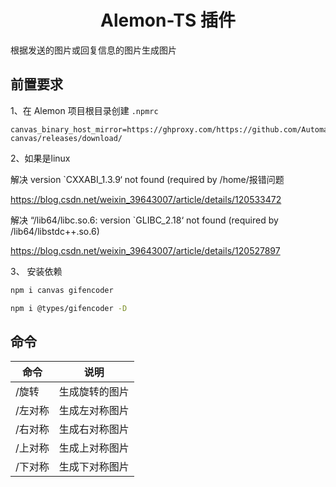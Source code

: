 # <div align="center">Alemon-TS 插件</div>

根据发送的图片或回复信息的图片生成图片

## 前置要求

1、在 Alemon 项目根目录创建 `.npmrc`

```npm
canvas_binary_host_mirror=https://ghproxy.com/https://github.com/Automattic/node-canvas/releases/download/
```
2、如果是linux

解决 version `CXXABI_1.3.9‘ not found (required by /home/报错问题

https://blog.csdn.net/weixin_39643007/article/details/120533472

解决 “/lib64/libc.so.6: version `GLIBC_2.18‘ not found (required by /lib64/libstdc++.so.6)

https://blog.csdn.net/weixin_39643007/article/details/120527897

3、 安装依赖

```sh
npm i canvas gifencoder
```

```sh
npm i @types/gifencoder -D
```

## 命令

| 命令    | 说明           |
| ------- | -------------- |
| /旋转   | 生成旋转的图片 |
| /左对称 | 生成左对称图片 |
| /右对称 | 生成右对称图片 |
| /上对称 | 生成上对称图片 |
| /下对称 | 生成下对称图片 |
